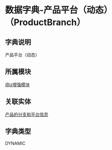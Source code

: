 # 数据字典-产品平台（动态）（ProductBranch）
## 字典说明
产品平台（动态）

## 所属模块
[iBiz增强模块](../module/ibiz)

## 关联实体
[产品的分支和平台信息](../module/zentao/Branch)

## 字典类型
DYNAMIC




